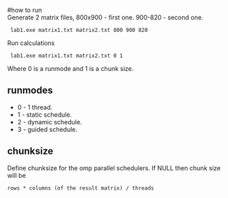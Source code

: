 #how to run  
Generate 2 matrix files, 800x900 - first one. 900-820 - second one.

     lab1.exe matrix1.txt matrix2.txt 800 900 820
     
Run calculations
     
     lab1.exe matrix1.txt matrix2.txt 0 1

Where 0 is a runmode and 1 is a chunk size.
## runmodes
- 0 - 1 thread.  
- 1 - static schedule.  
- 2 - dynamic schedule.  
- 3 - guided schedule.  
## chunksize
Define chunksize for the omp parallel schedulers. If NULL then chunk size will be 

    rows * columns (of the result matrix) / threads 
    
